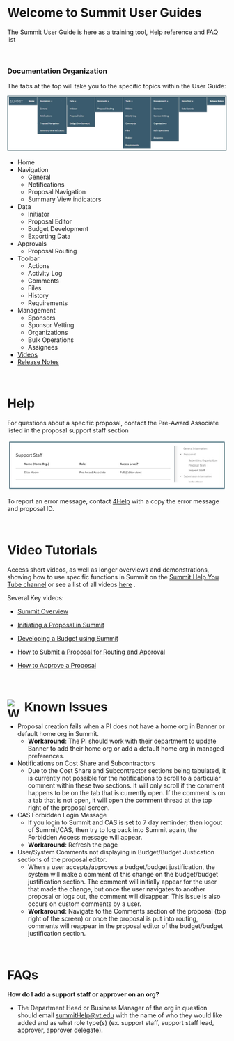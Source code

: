# Welcome to Summit User Guides
The Summit User Guide is here as a training tool, Help reference and FAQ list

<br>

### Documentation Organization
The tabs at the top will take you to the specific topics within the User Guide:

![Documentation Tabs](./images/Ind_Tabs.jpg)

- Home
- Navigation
    - General
    - Notifications
    - Proposal Navigation
    - Summary View indicators
- Data
    - Initiator
    - Proposal Editor
    - Budget Development
    - Exporting Data
- Approvals
    - Proposal Routing
- Toolbar
    - Actions
    - Activity Log
    - Comments
    - Files
    - History
    - Requirements
- Management
    - Sponsors
    - Sponsor Vetting
    - Organizations
    - Bulk Operations
    - Assignees
- [Videos](videos.md)
- [Release Notes](releaseNotes.md)

<br>

# Help
For questions about a specific proposal, contact the Pre-Award Associate listed in the proposal support staff section

![Pre-Award Associate Listed in Proposal](./images/Ind_PreAward.jpg)

To report an error message, contact [4Help](https://vt4help.service-now.com/sp) with a copy the error message and proposal ID.

<br>

# Video Tutorials
Access short videos, as well as longer overviews and demonstrations, showing how to use specific functions in Summit on the [Summit Help You Tube channel](https://www.youtube.com/channel/UC882QBwFDrfXbILKRvq2aiA) or see a list of all videos [here](videos.md) .

Several Key videos:
- [Summit Overview](https://www.youtube.com/watch?v=uwGLAqFzC_Q)

- [Initiating a Proposal in Summit](https://youtu.be/9uypak-E9K8)

- [Developing a Budget using Summit](https://www.youtube.com/watch?v=luRD8pZlVDg)

- [How to Submit a Proposal for Routing and Approval](https://www.youtube.com/watch?v=dVuW3nVRUng)

- [How to Approve a Proposal](https://www.youtube.com/watch?v=sfmdQqFPBPc)

<br>

# <img src="../images/warning.png" alt="Warning" style="float:left; width:39px; height:39px;"> Known Issues
- Proposal creation fails when a PI does not have a home org in Banner or default home org in Summit.  
    - **Workaround**: The PI should work with their department to update Banner to add their home org or add a default home org in managed preferences.
- Notifications on Cost Share and Subcontractors
    - Due to the Cost Share and Subcontractor sections being tabulated, it is currently not possible for the notifications to scroll to a particular comment within these two sections.  It will only scroll if the comment happens to be on the tab that is currently open.  If the comment is on a tab that is not open, it will open the comment thread at the top right of the proposal screen.
- CAS Forbidden Login Message
    - If you login to Summit and CAS is set to 7 day reminder; then logout of Summit/CAS, then try to log back into Summit again, the Forbidden Access message will appear.
    - **Workaround**: Refresh the page
- User/System Comments not displaying in Budget/Budget Justication sections of the proposal editor.  
    - When a user accepts/approves a budget/budget justification, the system will make a comment of this change on the budget/budget justification section.  The comment will initially appear for the user that made the change, but once the user navigates to another proposal or logs out, the comment will disappear. This issue is also occurs on custom comments by a user.  
    - **Workaround**: Navigate to the Comments section of the proposal (top right of the screen) or once the proposal is put into routing, comments will reappear in the proposal editor of the budget/budget justification section.

<br>

# FAQs
**How do I add a support staff or approver on an org?**

- The Department Head or Business Manager of the org in question should email <summitHelp@vt.edu> with the name of who they would like added and as what role type(s) (ex. support staff, support staff lead, approver, approver delegate).

<br>
